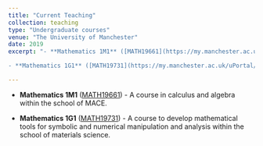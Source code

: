 ```yaml
---
title: "Current Teaching"
collection: teaching
type: "Undergraduate courses"
venue: "The University of Manchester"
date: 2019
excerpt: "- **Mathematics 1M1** ([MATH19661](https://my.manchester.ac.uk/uPortal/p/course-unit-info.ctf1/max/render.uP?pP_location=%2FCourseUnitPublishing%2FCourseUnitDataFiles%2FMATH%2F014949MATH196612019-09-171V12.xml&pP_action=viewCUDetails)) - A course in calculus and algebra within the school of MACE.

- **Mathematics 1G1** ([MATH19731](https://my.manchester.ac.uk/uPortal/p/course-unit-info.ctf1/max/render.uP?pP_location=%2FCourseUnitPublishing%2FCourseUnitDataFiles%2FMATH%2F009213MATH197312019-07-311V8.xml&pP_action=viewCUDetails)) - A course to develop mathematical tools for symbolic and numerical manipulation and analysis within the school of materials science."

---
```


- **Mathematics 1M1** ([MATH19661](https://my.manchester.ac.uk/uPortal/p/course-unit-info.ctf1/max/render.uP?pP_location=%2FCourseUnitPublishing%2FCourseUnitDataFiles%2FMATH%2F014949MATH196612019-09-171V12.xml&pP_action=viewCUDetails)) - A course in calculus and algebra within the school of MACE.

- **Mathematics 1G1** ([MATH19731](https://my.manchester.ac.uk/uPortal/p/course-unit-info.ctf1/max/render.uP?pP_location=%2FCourseUnitPublishing%2FCourseUnitDataFiles%2FMATH%2F009213MATH197312019-07-311V8.xml&pP_action=viewCUDetails)) - A course to develop mathematical tools for symbolic and numerical manipulation and analysis within the school of materials science.
